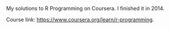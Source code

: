 My solutions to R Programming on Coursera. I finished it in 2014.

Course link: https://www.coursera.org/learn/r-programming.

